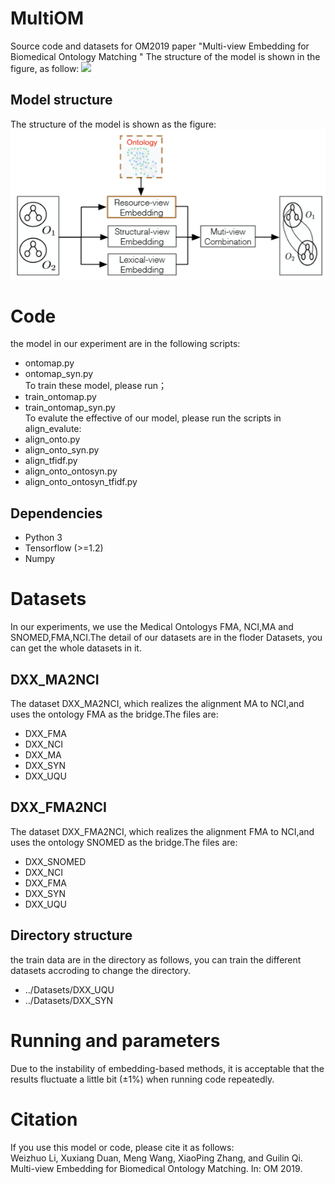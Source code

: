# MultiOM
Source code and datasets for OM2019 paper "Multi-view Embedding for Biomedical Ontology Matching "
The structure of the model is shown in the figure, as follow:
![](https://github.com/chunyedxx/MultiOM.git/master/model_structure.png)
## Model structure 
The structure of the model is shown as the figure:
![aaaa](https://github.com/chunyedxx/MultiOM/blob/master/img/model_structure.png)
# Code
the model in our experiment are in the following scripts:  
* ontomap.py  
* ontomap_syn.py  
To train these model, please run；  
* train_ontomap.py  
* train_ontomap_syn.py  
To evalute the effective of our model, please run the scripts in align_evalute:  
* align_onto.py  
* align_onto_syn.py  
* align_tfidf.py  
* align_onto_ontosyn.py  
* align_onto_ontosyn_tfidf.py  
## Dependencies
* Python 3  
* Tensorflow (>=1.2)  
* Numpy
# Datasets
In our experiments, we use the Medical Ontologys FMA, NCI,MA and SNOMED,FMA,NCI.The detail of our datasets are in the floder Datasets, you can get the whole datasets in it.
## DXX_MA2NCI
The dataset DXX_MA2NCI, which realizes the alignment MA to NCI,and uses the ontology FMA as the bridge.The files are: 
* DXX_FMA
* DXX_NCI
* DXX_MA
* DXX_SYN
* DXX_UQU
## DXX_FMA2NCI
The dataset DXX_FMA2NCI, which realizes the alignment FMA to NCI,and uses the ontology SNOMED as the bridge.The files are: 
* DXX_SNOMED
* DXX_NCI
* DXX_FMA
* DXX_SYN
* DXX_UQU
## Directory structure
the train data are in the directory as follows, you can train the different datasets accroding to change the directory.  
* ../Datasets/DXX_UQU  
* ../Datasets/DXX_SYN
# Running and parameters
Due to the instability of embedding-based methods, it is acceptable that the results fluctuate a little bit (±1%) when running code repeatedly.
# Citation
If you use this model or code, please cite it as follows:  
Weizhuo Li, Xuxiang Duan, Meng Wang, XiaoPing Zhang, and Guilin Qi. Multi-view Embedding for Biomedical Ontology Matching. In: OM 2019.
